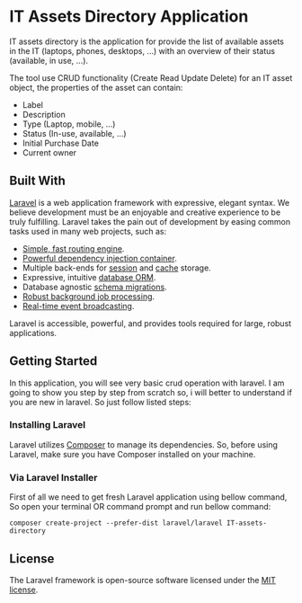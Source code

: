 # IT Assets Directory Application 

IT assets directory is the application for  provide the list of available assets in the IT (laptops, phones, desktops, ...) with an overview of their status (available, in use, ...).

The tool use  CRUD functionality (Create Read Update Delete) for an IT asset object, the properties of the asset can contain:

* Label
* Description
* Type (Laptop, mobile, ...)
* Status (In-use, available, ...)
* Initial Purchase Date
* Current owner

## Built With

[Laravel](https://laravel.com/) is a web application framework with expressive, elegant syntax. We believe development must be an enjoyable and creative experience to be truly fulfilling. Laravel takes the pain out of development by easing common tasks used in many web projects, such as:

- [Simple, fast routing engine](https://laravel.com/docs/routing).
- [Powerful dependency injection container](https://laravel.com/docs/container).
- Multiple back-ends for [session](https://laravel.com/docs/session) and [cache](https://laravel.com/docs/cache) storage.
- Expressive, intuitive [database ORM](https://laravel.com/docs/eloquent).
- Database agnostic [schema migrations](https://laravel.com/docs/migrations).
- [Robust background job processing](https://laravel.com/docs/queues).
- [Real-time event broadcasting](https://laravel.com/docs/broadcasting).

Laravel is accessible, powerful, and provides tools required for large, robust applications.

## Getting Started

In this application, you will see very basic crud operation with laravel. I am going to show you step by step from scratch so, i will better to understand if you are new in laravel. So just follow listed steps:

### Installing Laravel

Laravel utilizes [Composer](https://getcomposer.org/) to manage its dependencies. So, before using Laravel, make sure you have Composer installed on your machine.

### Via Laravel Installer

First of all we need to get fresh Laravel  application using bellow command, So open your terminal OR command prompt and run bellow command:

~~~
composer create-project --prefer-dist laravel/laravel IT-assets-directory
~~~

## License

The Laravel framework is open-source software licensed under the [MIT license](https://opensource.org/licenses/MIT).
